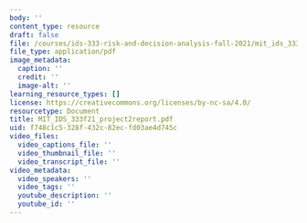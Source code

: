 ```yaml
---
body: ''
content_type: resource
draft: false
file: /courses/ids-333-risk-and-decision-analysis-fall-2021/mit_ids_333f21_project2report.pdf
file_type: application/pdf
image_metadata:
  caption: ''
  credit: ''
  image-alt: ''
learning_resource_types: []
license: https://creativecommons.org/licenses/by-nc-sa/4.0/
resourcetype: Document
title: MIT_IDS_333f21_project2report.pdf
uid: f748c1c5-328f-432c-82ec-fd03ae4d745c
video_files:
  video_captions_file: ''
  video_thumbnail_file: ''
  video_transcript_file: ''
video_metadata:
  video_speakers: ''
  video_tags: ''
  youtube_description: ''
  youtube_id: ''
---
```

